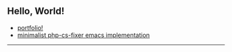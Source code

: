 ## Hello, World!
* [portfolio!](https://krzysztofmarciniak.github.io/wizytowka/)
* [minimalist php-cs-fixer emacs implementation](https://github.com/KrzysztofMarciniak/php-cs-fixer.el)
---
